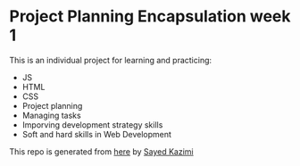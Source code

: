 # Project Planning Encapsulation week 1 

This is an individual project for learning and practicing:
- JS
- HTML
- CSS 
- Project planning
- Managing tasks
- Imporving development strategy skills
- Soft and hard skills in Web Development

This repo is generated from [here](https://github.com/HackYourFutureBelgium/encapsulation-week-1-starter) by [Sayed Kazimi](https://sayed94h.github.io/)
